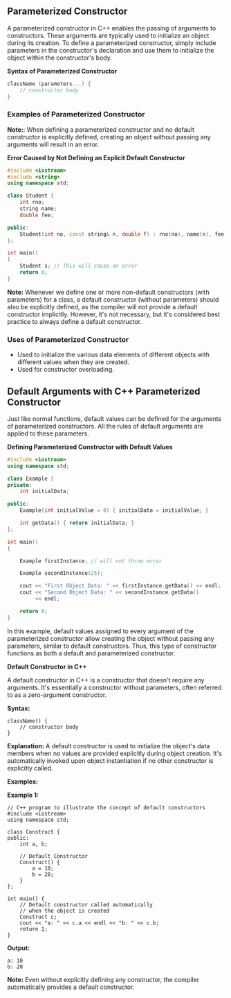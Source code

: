 ## **Parameterized Constructor**

A parameterized constructor in C++ enables the passing of arguments to constructors. These arguments are typically used to initialize an object during its creation. To define a parameterized constructor, simply include parameters in the constructor's declaration and use them to initialize the object within the constructor's body.

**Syntax of Parameterized Constructor**

```cpp
className (parameters...) {
    // constructor body
}
```

### **Examples of Parameterized Constructor**

**Note:**: When defining a parameterized constructor and no default constructor is explicitly defined, creating an object without passing any arguments will result in an error.

**Error Caused by Not Defining an Explicit Default Constructor**

```cpp
#include <iostream>
#include <string>
using namespace std;

class Student {
    int rno;
    string name;
    double fee;

public:
    Student(int no, const string& n, double f) : rno(no), name(n), fee(f) {}
};

int main()
{
    Student s; // This will cause an error
    return 0;
}
```

**Note:** Whenever we define one or more non-default constructors (with parameters) for a class, a default constructor (without parameters) should also be explicitly defined, as the compiler will not provide a default constructor implicitly. However, it's not necessary, but it's considered best practice to always define a default constructor.

### **Uses of Parameterized Constructor**

- Used to initialize the various data elements of different objects with different values when they are created.
- Used for constructor overloading.

## **Default Arguments with C++ Parameterized Constructor**

Just like normal functions, default values can be defined for the arguments of parameterized constructors. All the rules of default arguments are applied to these parameters.

**Defining Parameterized Constructor with Default Values**

```cpp
#include <iostream>
using namespace std;

class Example {
private:
    int initialData;

public:
    Example(int initialValue = 0) { initialData = initialValue; }

    int getData() { return initialData; }
};

int main()
{

    Example firstInstance; // will not throw error

    Example secondInstance(25);

    cout << "First Object Data: " << firstInstance.getData() << endl;
    cout << "Second Object Data: " << secondInstance.getData()
         << endl;

    return 0;
}
```

In this example, default values assigned to every argument of the parameterized constructor allow creating the object without passing any parameters, similar to default constructors. Thus, this type of constructor functions as both a default and parameterized constructor.

**Default Constructor in C++**

A default constructor in C++ is a constructor that doesn't require any arguments. It's essentially a constructor without parameters, often referred to as a zero-argument constructor.

**Syntax:**

```
className() {
    // constructor body
}
```

**Explanation:**
A default constructor is used to initialize the object's data members when no values are provided explicitly during object creation. It's automatically invoked upon object instantiation if no other constructor is explicitly called.

**Examples:**

**Example 1:**

```
// C++ program to illustrate the concept of default constructors
#include <iostream>
using namespace std;

class Construct {
public:
    int a, b;

    // Default Constructor
    Construct() {
        a = 10;
        b = 20;
    }
};

int main() {
    // Default constructor called automatically
    // when the object is created
    Construct c;
    cout << "a: " << c.a << endl << "b: " << c.b;
    return 1;
}
```

**Output:**

```
a: 10
b: 20
```

**Note:** Even without explicitly defining any constructor, the compiler automatically provides a default constructor.
